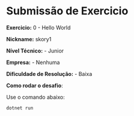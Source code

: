 # Submissão de Exercicio

**Exercicio:** 0 - Hello World

**Nickname:** skory1

**Nível Técnico:** - Junior

**Empresa:** - Nenhuma

**Dificuldade de Resolução:** - Baixa

**Como rodar o desafio**: 

Use o comando abaixo: 
```bash
dotnet run
```